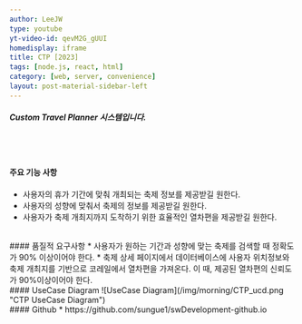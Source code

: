 ```yaml
---
author: LeeJW
type: youtube
yt-video-id: qevM2G_gUUI
homedisplay: iframe
title: CTP [2023]
tags: [node.js, react, html]
category: [web, server, convenience]
layout: post-material-sidebar-left
---
```

##### Custom Travel Planner 시스템입니다.
<br><br>
#### 주요 기능 사항
* 사용자의 휴가 기간에 맞춰 개최되는 축제 정보를 제공받길 원한다.
* 사용자의 성향에 맞춰서 축제의 정보를 제공받길 원한다.
* 사용자가 축제 개최지까지 도착하기 위한 효율적인 열차편을 제공받길 원한다.



<br>
#### 품질적 요구사항
* 사용자가 원하는 기간과 성향에 맞는 축제를 검색할 때 정확도가 90% 이상이어야 한다.
* 축제 상세 페이지에서 데이터베이스에 사용자 위치정보와 축제 개최지를 기반으로 코레일에서 열차편을 가져온다. 이 때, 제공된 열차편의 신뢰도가 90%이상이어야 한다.


<br>
#### UseCase Diagram
![UseCase Diagram](/img/morning/CTP_ucd.png "CTP UseCase Diagram")

<br>
#### Github
* https://github.com/sungue1/swDevelopment-github.io

